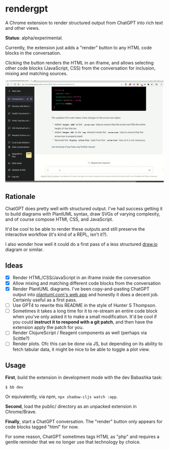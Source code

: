 # rendergpt

A Chrome extension to render structured output from ChatGPT into rich text and other views.

**Status**: alpha/experimental.

Currently, the extension just adds a "render" button to any HTML code blocks in 
the conversation. 

Clicking the button renders the HTML in an iframe, and allows selecting other
code blocks (JavaScript, CSS) from the conversation for inclusion, mixing and 
matching sources.

![rendering some HTML, CSS, and JavaScript](rendergpt.gif)

## Rationale

ChatGPT does pretty well with structured output. I've had success getting it to
build diagrams with PlantUML syntax, draw SVGs of varying complexity, and of 
course compose HTMl, CSS, and JavaScript.

It'd be cool to be able to render these outputs and still preserve the 
interactive workflow (it's kind of a REPL, isn't it?). 

I also wonder how well it could do a first pass of a less structured 
[draw.io](draw.io) diagram or similar.

## Ideas 

- [x] Render HTML/CSS/JavaScript in an iframe inside the conversation
- [x] Allow mixing and matching different code blocks from the conversation
- [x] Render PlantUML diagrams. I've been copy-and-pasting ChatGPT output into
  [plantuml.com's web app](http://www.plantuml.com/plantuml/uml/SyfFKj2rKt3CoKnELR1Io4ZDoSa70000)
  and honestly it does a decent job. Certainly useful as a first pass.
- [ ] Use GPT4 to rewrite this README in the style of Hunter S Thompson.
- [ ] Sometimes it takes a long time for it to re-stream an entire code block 
  when you've only asked it to make a small modification. It'd be cool if you
  could **instruct it to respond with a git patch**, and then have the extension 
  apply the patch for you.
- [ ] Render ClojureScript / Reagent components as well (perhaps via Scittle?)
- [ ] Render plots. Ofc this can be done via JS, but depending on its ability to
  fetch tabular data, it might be nice to be able to toggle a plot view.

## Usage

**First**, build the extension in development mode with the dev Babashka task:

    $ bb dev

Or equivalently, via npm, `npx shadow-cljs watch :app`.

**Second**, load the public/ directory as an unpacked extension in Chrome/Brave.

**Finally**, start a ChatGPT conversation. The "render" button only appears 
for code blocks tagged "html" for now. 

For some reason, ChatGPT sometimes tags HTML as "php" and requires a gentle 
reminder that we no longer use that technology by choice.
